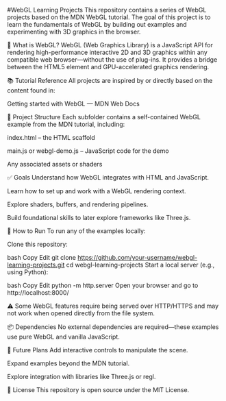 #WebGL Learning Projects
This repository contains a series of WebGL projects based on the MDN WebGL tutorial. The goal of this project is to learn the fundamentals of WebGL by building out examples and experimenting with 3D graphics in the browser.

🚀 What is WebGL?
WebGL (Web Graphics Library) is a JavaScript API for rendering high-performance interactive 2D and 3D graphics within any compatible web browser—without the use of plug-ins. It provides a bridge between the HTML5 <canvas> element and GPU-accelerated graphics rendering.

📚 Tutorial Reference
All projects are inspired by or directly based on the content found in:

Getting started with WebGL — MDN Web Docs

📁 Project Structure
Each subfolder contains a self-contained WebGL example from the MDN tutorial, including:

index.html – the HTML scaffold

main.js or webgl-demo.js – JavaScript code for the demo

Any associated assets or shaders

✅ Goals
Understand how WebGL integrates with HTML and JavaScript.

Learn how to set up and work with a WebGL rendering context.

Explore shaders, buffers, and rendering pipelines.

Build foundational skills to later explore frameworks like Three.js.

🔧 How to Run
To run any of the examples locally:

Clone this repository:

bash
Copy
Edit
git clone https://github.com/your-username/webgl-learning-projects.git
cd webgl-learning-projects
Start a local server (e.g., using Python):

bash
Copy
Edit
python -m http.server
Open your browser and go to http://localhost:8000/

⚠️ Some WebGL features require being served over HTTP/HTTPS and may not work when opened directly from the file system.

📦 Dependencies
No external dependencies are required—these examples use pure WebGL and vanilla JavaScript.

🧠 Future Plans
Add interactive controls to manipulate the scene.

Expand examples beyond the MDN tutorial.

Explore integration with libraries like Three.js or regl.

📜 License
This repository is open source under the MIT License.

